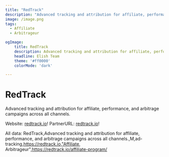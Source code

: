 ```yaml
---
title: "RedTrack"
description: "Advanced tracking and attribution for affiliate, performance, and arbitrage campaigns across all channels."
image: /image.png
tags: 
  - Affiliate
  - Arbitrageur

ogImage:
    title: RedTrack
    description: Advanced tracking and attribution for affiliate, performance, and arbitrage campaigns across all channels.
    headline: Elish Team
    theme: '#ff0000'
    colorMode: 'dark'

---
```


# RedTrack

Advanced tracking and attribution for affiliate, performance, and arbitrage campaigns across all channels.

Website: [redtrack.io](https://redtrack.io)!
PartnerURL: [redtrack.io](https://redtrack.io/affiliate-program/)!

All data:
RedTrack,Advanced tracking and attribution for affiliate, performance, and arbitrage campaigns across all channels.,M,ad-tracking,https://redtrack.io,"Affiliate, Arbitrageur",https://redtrack.io/affiliate-program/